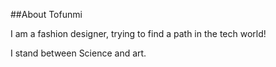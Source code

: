 ##About Tofunmi

I am a fashion designer, trying to find a path in the tech world! 

I stand between Science and art.
